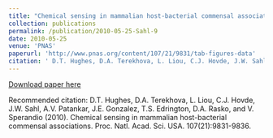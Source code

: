 ```yaml
---
title: "Chemical sensing in mammalian host-bacterial commensal associations"
collection: publications
permalink: /publication/2010-05-25-Sahl-9
date: 2010-05-25
venue: 'PNAS'
paperurl: 'http://www.pnas.org/content/107/21/9831/tab-figures-data'
citation: ' D.T. Hughes, D.A. Terekhova, L. Liou, C.J. Hovde, J.W. Sahl, A.V. Patankar, J.E.     Gonzalez, T.S. Edrington, D.A. Rasko, and V. Sperandio (2010).  Chemical sensing in mammalian host-bacterial commensal associations.  Proc. Natl. Acad. Sci. USA. 107(21):9831-9836.'
---
```


<a href='http://www.pnas.org/content/107/21/9831/tab-figures-data'>Download paper here</a>

Recommended citation:  D.T. Hughes, D.A. Terekhova, L. Liou, C.J. Hovde, J.W. Sahl, A.V. Patankar, J.E.     Gonzalez, T.S. Edrington, D.A. Rasko, and V. Sperandio (2010).  Chemical sensing in mammalian host-bacterial commensal associations.  Proc. Natl. Acad. Sci. USA. 107(21):9831-9836.